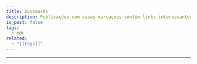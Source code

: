 ```yaml
---
title: bookmarks
description: Publicações com essas marcaçoes contém links interessantes para outros sites na web
is_post: false
tags:
  - mdc
related:
  - "[[tags]]"
---
```

----
